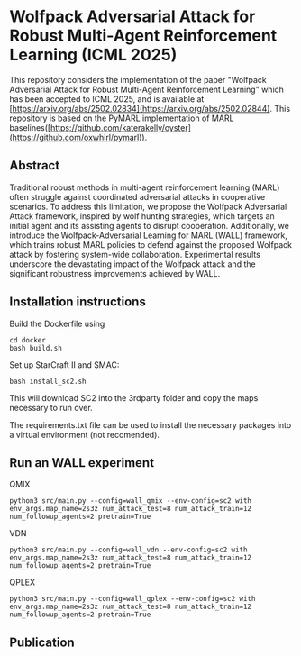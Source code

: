 # Wolfpack Adversarial Attack for Robust Multi-Agent Reinforcement Learning (ICML 2025)
This repository considers the implementation of the paper "Wolfpack Adversarial Attack for Robust Multi-Agent Reinforcement Learning" which has been accepted to ICML 2025, and is available at [https://arxiv.org/abs/2502.02834](https://arxiv.org/abs/2502.02844). This repository is based on the PyMARL implementation of MARL baselines([https://github.com/katerakelly/oyster](https://github.com/oxwhirl/pymarl)).

## Abstract
Traditional robust methods in multi-agent reinforcement learning (MARL) often struggle against coordinated adversarial attacks in cooperative scenarios. To address this limitation, we propose the Wolfpack Adversarial Attack framework, inspired by wolf hunting strategies, which targets an initial agent and its assisting agents to disrupt cooperation. Additionally, we introduce the Wolfpack-Adversarial Learning for MARL (WALL) framework, which trains robust MARL policies to defend against the proposed Wolfpack attack by fostering system-wide collaboration. Experimental results underscore the devastating impact of the Wolfpack attack and the significant robustness improvements achieved by WALL.

## Installation instructions


Build the Dockerfile using 
```shell
cd docker
bash build.sh
```

Set up StarCraft II and SMAC:
```shell
bash install_sc2.sh
```

This will download SC2 into the 3rdparty folder and copy the maps necessary to run over.

The requirements.txt file can be used to install the necessary packages into a virtual environment (not recomended).

## Run an WALL experiment

QMIX
```shell
python3 src/main.py --config=wall_qmix --env-config=sc2 with env_args.map_name=2s3z num_attack_test=8 num_attack_train=12 num_followup_agents=2 pretrain=True 
```
VDN
```shell
python3 src/main.py --config=wall_vdn --env-config=sc2 with env_args.map_name=2s3z num_attack_test=8 num_attack_train=12 num_followup_agents=2 pretrain=True 
```
QPLEX
```shell
python3 src/main.py --config=wall_qplex --env-config=sc2 with env_args.map_name=2s3z num_attack_test=8 num_attack_train=12 num_followup_agents=2 pretrain=True 
```

## Publication
